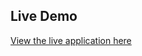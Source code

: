 ## Live Demo
[View the live application here](https://mvc-data-managment.tryasp.net/Account/SignIn?ReturnUrl=%2F)

